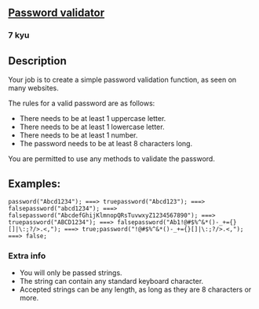 <h2><a href=https://www.codewars.com/kata/56a921fa8c5167d8e7000053/train/csharp target="_blank">Password validator</a></h2><h3>7 kyu</h3><h2 id="description">Description</h2><p>Your job is to create a simple password validation function, as seen on many websites. </p><p>The rules for a valid password are as follows:</p><ul><li>There needs to be at least 1 uppercase letter.</li><li>There needs to be at least 1 lowercase letter.</li><li>There needs to be at least 1 number.</li><li>The password needs to be at least 8 characters long.</li></ul><p>You are permitted to use any methods to validate the password.</p><h2 id="examples">Examples:</h2><pre><code class="language-javascript"><span class="cm-variable">password</span>(<span class="cm-string">"Abcd1234"</span>); <span class="cm-operator">===</span><span class="cm-operator">&gt;</span> <span class="cm-atom">true</span><span class="cm-variable">password</span>(<span class="cm-string">"Abcd123"</span>); <span class="cm-operator">===</span><span class="cm-operator">&gt;</span> <span class="cm-atom">false</span><span class="cm-variable">password</span>(<span class="cm-string">"abcd1234"</span>); <span class="cm-operator">===</span><span class="cm-operator">&gt;</span> <span class="cm-atom">false</span><span class="cm-variable">password</span>(<span class="cm-string">"AbcdefGhijKlmnopQRsTuvwxyZ1234567890"</span>); <span class="cm-operator">===</span><span class="cm-operator">&gt;</span> <span class="cm-atom">true</span><span class="cm-variable">password</span>(<span class="cm-string">"ABCD1234"</span>); <span class="cm-operator">===</span><span class="cm-operator">&gt;</span> <span class="cm-atom">false</span><span class="cm-variable">password</span>(<span class="cm-string">"Ab1!@#$%^&amp;*()-_+={}[]|\:;?/&gt;.&lt;,"</span>); <span class="cm-operator">===</span><span class="cm-operator">&gt;</span> <span class="cm-atom">true</span>;<span class="cm-variable">password</span>(<span class="cm-string">"!@#$%^&amp;*()-_+={}[]|\:;?/&gt;.&lt;,"</span>); <span class="cm-operator">===</span><span class="cm-operator">&gt;</span> <span class="cm-atom">false</span>;</code></pre><h3 id="extra-info">Extra info</h3><ul><li>You will only be passed strings.</li><li>The string can contain any standard keyboard character.</li><li>Accepted strings can be any length, as long as they are 8 characters or more.</li></ul>
